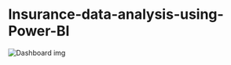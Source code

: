 # Insurance-data-analysis-using-Power-BI
![Dashboard img](https://github.com/user-attachments/assets/55367c9f-f716-4e89-a989-df10446c5570)
